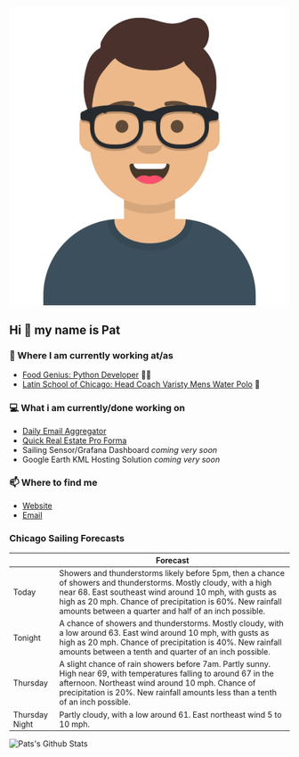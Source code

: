 [![Social banner for p-j-falconer](https://raw.githubusercontent.com/P-J-FALCONER/P-J-FALCONER/master/assets/avataaars.svg)](https://patfalconer.com/)
## Hi :wave: my name is Pat

### 💼 Where I am currently working at/as
- [Food Genius: Python Developer](https://getfoodgenius.com/) 🍔🐍
- [Latin School of Chicago: Head Coach Varisty Mens Water Polo](https://www.latinschool.org/) 🤽


### 💻 What i am currently/done working on
 - [Daily Email Aggregator](https://github.com/P-J-FALCONER/dott_daily_mail)
 - [Quick Real Estate Pro Forma](https://github.com/P-J-FALCONER/henry)
 - Sailing Sensor/Grafana Dashboard *coming very soon*
 - Google Earth KML Hosting Solution *coming very soon*

### 📫 Where to find me
 - [Website](https://patfalconer.com/)
 - [Email](mailto:patrick.j.falconer@gmail.com)


### Chicago Sailing Forecasts
|   | Forecast  |
|---|---|
| Today | Showers and thunderstorms likely before 5pm, then a chance of showers and thunderstorms. Mostly cloudy, with a high near 68. East southeast wind around 10 mph, with gusts as high as 20 mph. Chance of precipitation is 60%. New rainfall amounts between a quarter and half of an inch possible. |
| Tonight | A chance of showers and thunderstorms. Mostly cloudy, with a low around 63. East wind around 10 mph, with gusts as high as 20 mph. Chance of precipitation is 40%. New rainfall amounts between a tenth and quarter of an inch possible. |
| Thursday | A slight chance of rain showers before 7am. Partly sunny. High near 69, with temperatures falling to around 67 in the afternoon. Northeast wind around 10 mph. Chance of precipitation is 20%. New rainfall amounts less than a tenth of an inch possible. |
| Thursday Night | Partly cloudy, with a low around 61. East northeast wind 5 to 10 mph. |

![Pats's Github Stats](https://github-readme-stats.vercel.app/api?username=p-j-falconer&show_icons=true&theme=radical)
